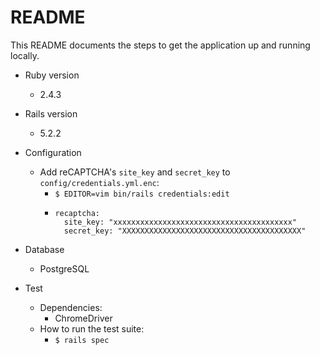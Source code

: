 # README

This README documents the steps to get the application up and running locally.

* Ruby version
  * 2.4.3

* Rails version
  * 5.2.2

* Configuration
  * Add reCAPTCHA's `site_key` and `secret_key` to `config/credentials.yml.enc`:
    * `$ EDITOR=vim bin/rails credentials:edit`
    * ```
      recaptcha:
        site_key: "xxxxxxxxxxxxxxxxxxxxxxxxxxxxxxxxxxxxxxxx"
        secret_key: "XXXXXXXXXXXXXXXXXXXXXXXXXXXXXXXXXXXXXXXX"
      ```

* Database
  * PostgreSQL

* Test
  * Dependencies:
    * ChromeDriver
  * How to run the test suite:
    * `$ rails spec`
